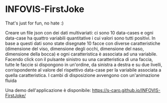 # INFOVIS-FirstJoke

That's just for fun, no hate :)

Creare un file json con dei dati multivariati: ci sono 10 data-cases e ogni data-case ha quattro variabili quantitative i cui valori sono tutti positivi. In base a questi dati sono state disegnate 10 facce con diverse caratteristiche (dimensione del viso, dimensione degli occhi, dimensione del naso, dimensione della bocca) e ogni caratteristica è associata ad una variabile. Facendo click con il pulsante sinistro su una caratteristica di una faccia, tutte le faccie si dispongono in un'ordine, da sinistra a destra e su due livelli, corrispondente al valore del rispettivo data-case per la variabile associata a quella caratteristica. I cambi di disposizione avvengono con un'animazione fluida


Una demo dell'applicazione è disponibile: https://s-caro.github.io/INFOVIS-FirstJoke/
